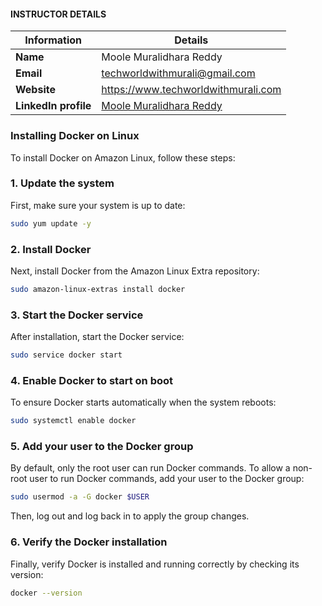#### INSTRUCTOR DETAILS

|  Information             | Details                                                                      |
|----------------------    |------------------------------------------------------------------------------|
| **Name**                 | Moole Muralidhara Reddy                                                      |
| **Email**                | techworldwithmurali@gmail.com                                                |
| **Website**              | https://www.techworldwithmurali.com               |
| **LinkedIn profile**     | [Moole Muralidhara Reddy](https://www.linkedin.com/in/moole-muralidhara-reddy) |

### Installing Docker on Linux
To install Docker on Amazon Linux, follow these steps:

### 1. **Update the system**

First, make sure your system is up to date:

```bash
sudo yum update -y
```

### 2. **Install Docker**

Next, install Docker from the Amazon Linux Extra repository:

```bash
sudo amazon-linux-extras install docker
```

### 3. **Start the Docker service**

After installation, start the Docker service:

```bash
sudo service docker start
```

### 4. **Enable Docker to start on boot**

To ensure Docker starts automatically when the system reboots:

```bash
sudo systemctl enable docker
```

### 5. **Add your user to the Docker group**

By default, only the root user can run Docker commands. To allow a non-root user to run Docker commands, add your user to the Docker group:

```bash
sudo usermod -a -G docker $USER
```

Then, log out and log back in to apply the group changes.

### 6. **Verify the Docker installation**

Finally, verify Docker is installed and running correctly by checking its version:

```bash
docker --version
```


